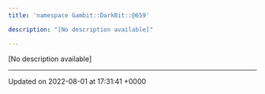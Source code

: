 ```yaml
---
title: 'namespace Gambit::DarkBit::@659'

description: "[No description available]"

---
```







[No description available]






-------------------------------

Updated on 2022-08-01 at 17:31:41 +0000
